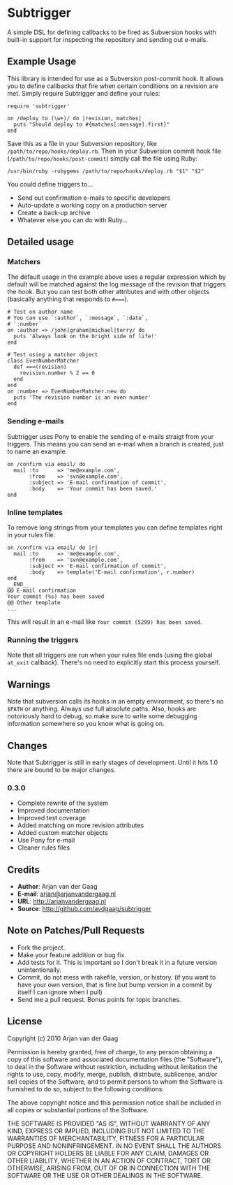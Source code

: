 # Subtrigger

A simple DSL for defining callbacks to be fired as Subversion hooks with
built-in support for inspecting the repository and sending out e-mails.

## Example Usage

This library is intended for use as a Subversion post-commit hook. It allows
you to define callbacks that fire when certain conditions on a revision are
met. Simply require Subtrigger and define your rules:

    require 'subtrigger'

    on /deploy to (\w+)/ do |revision, matches|
      puts "Should deploy to #{matches[:message].first}"
    end

Save this as a file in your Subversion repository, like
`/path/to/repo/hooks/deploy.rb`. Then in your Subversion commit hook
file (`/path/to/repo/hooks/post-commit`) simply call the file using
Ruby:

    /usr/bin/ruby -rubygems /path/to/repo/hooks/deploy.rb "$1" "$2"

You could define triggers to…

* Send out confirmation e-mails to specific developers
* Auto-update a working copy on a production server
* Create a back-up archive
* Whatever else you can do with Ruby…

## Detailed usage

### Matchers

The default usage in the example above uses a regular expression which by
default will be matched against the log message of the revision that
triggers the hook. But you can test both other attributes and with other
objects (basically anything that responds to `#===`).

    # Test on author name
    # You can use `:author`, `:message`, `:date`,
    # `:number`
    on :author => /john|graham|michael|terry/ do
      puts 'Always look on the bright side of life!'
    end

    # Test using a matcher object
    class EvenNumberMatcher
      def ===(revision)
        revision.number % 2 == 0
      end
    end
    on :number => EvenNumberMatcher.new do
      puts 'The revision number is an even number'
    end

### Sending e-mails

Subtrigger uses Pony to enable the sending of e-mails straigt from your
triggers. This means you can send an e-mail when a branch is created, just
to name an example.

    on /confirm via email/ do
      mail :to      => 'me@example.com',
           :from    => 'svn@example.com',
           :subject => 'E-mail confirmation of commit',
           :body    => 'Your commit has been saved.'
    end

### Inline templates

To remove long strings from your templates you can define templates right
in your rules file.

    on /confirm via email/ do |r|
      mail :to      => 'me@example.com',
           :from    => 'svn@example.com',
           :subject => 'E-mail confirmation of commit',
           :body    => template('E-mail confirmation', r.number)
    end
    __END__
    @@ E-mail confirmation
    Your commit (%s) has been saved
    @@ Other template
    ...

This will result in an e-mail like `Your commit (5299) has been
saved`.

### Running the triggers

Note that all triggers are run when your rules file ends (using the global
`at_exit` callback). There's no need to explicitly start this process
yourself.

## Warnings

Note that subversion calls its hooks in an empty environment, so there's
no `$PATH` or anything. Always use full absolute paths. Also, hooks are
notoriously hard to debug, so make sure to write some debugging information
somewhere so you know what is going on.

## Changes

Note that Subtrigger is still in early stages of development.
Until it hits 1.0 there are bound to be major changes. 

### 0.3.0

* Complete rewrite of the system
* Improved documentation
* Improved test coverage
* Added matching on more revision attributes
* Added custom matcher objects
* Use Pony for e-mail
* Cleaner rules files

## Credits

* **Author**: Arjan van der Gaag
* **E-mail**: arjan@arjanvandergaag.nl
* **URL**: http://arjanvandergaag.nl
* **Source**: http://github.com/avdgaag/subtrigger

## Note on Patches/Pull Requests

* Fork the project.
* Make your feature addition or bug fix.
* Add tests for it. This is important so I don't break it in a
  future version unintentionally.
* Commit, do not mess with rakefile, version, or history.
  (if you want to have your own version, that is fine but bump version in a
  commit by itself I can ignore when I pull)
* Send me a pull request. Bonus points for topic branches.

## License

Copyright (c) 2010 Arjan van der Gaag

Permission is hereby granted, free of charge, to any person obtaining
a copy of this software and associated documentation files (the
"Software"), to deal in the Software without restriction, including
without limitation the rights to use, copy, modify, merge, publish,
distribute, sublicense, and/or sell copies of the Software, and to
permit persons to whom the Software is furnished to do so, subject to
the following conditions:

The above copyright notice and this permission notice shall be
included in all copies or substantial portions of the Software.

THE SOFTWARE IS PROVIDED "AS IS", WITHOUT WARRANTY OF ANY KIND,
EXPRESS OR IMPLIED, INCLUDING BUT NOT LIMITED TO THE WARRANTIES OF
MERCHANTABILITY, FITNESS FOR A PARTICULAR PURPOSE AND
NONINFRINGEMENT. IN NO EVENT SHALL THE AUTHORS OR COPYRIGHT HOLDERS BE
LIABLE FOR ANY CLAIM, DAMAGES OR OTHER LIABILITY, WHETHER IN AN ACTION
OF CONTRACT, TORT OR OTHERWISE, ARISING FROM, OUT OF OR IN CONNECTION
WITH THE SOFTWARE OR THE USE OR OTHER DEALINGS IN THE SOFTWARE.
